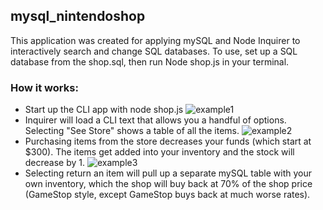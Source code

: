 ## mysql_nintendoshop

This application was created for applying mySQL and Node Inquirer to interactively search and change SQL databases. To use,
set up a SQL database from the shop.sql, then run Node shop.js in your terminal.

### How it works: 
* Start up the CLI app with node shop.js
![example1](https://i.imgur.com/9WGimEz.png)  
* Inquirer will load a CLI text that allows you a handful of options. Selecting "See Store" shows a table of all the items.
![example2](https://i.imgur.com/JHhOahy.png)
* Purchasing items from the store decreases your funds (which start at $300). The items get added into your inventory and the stock will decrease by 1.
![example3](https://i.imgur.com/3ZuhmgL.png)
* Selecting return an item will pull up a separate mySQL table with your own inventory, which the shop will buy back at 70% of the shop price (GameStop style, except GameStop buys back at much worse rates).






